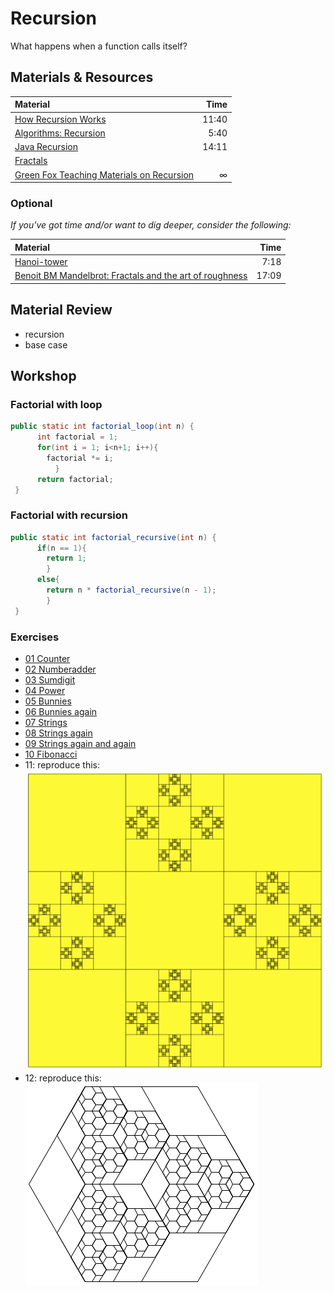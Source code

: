 # Recursion
What happens when a function calls itself?

## Materials & Resources
| Material | Time |
|:---------|-----:|
|[How Recursion Works](https://www.youtube.com/watch?v=ozmE8G6YKww) | 11:40 |
|[Algorithms: Recursion](https://www.youtube.com/watch?v=KEEKn7Me-ms)| 5:40 |
|[Java Recursion](https://www.youtube.com/watch?v=neuDuf_i8Sg)| 14:11 |
| [Fractals](https://www.youtube.com/watch?v=WFtTdf3I6Ug) | |
| [Green Fox Teaching Materials on Recursion](https://github.com/greenfox-academy/teaching-materials/tree/master/exercises/recursion/java.md) | ∞ |




### Optional
*If you've got time and/or want to dig deeper, consider the following:*

| Material | Time |
|:---------|-----:|
|[Hanoi-tower](https://www.youtube.com/watch?v=5_6nsViVM00)| 7:18 |
| [Benoit BM Mandelbrot: Fractals and the art of roughness](https://www.ted.com/talks/benoit_mandelbrot_fractals_the_art_of_roughness?language=en) | 17:09 |


## Material Review
 - recursion
 - base case

## Workshop


### Factorial with loop

```java
public static int factorial_loop(int n) {
      int factorial = 1;
      for(int i = 1; i<n+1; i++){
      	factorial *= i;
      	  }
      return factorial;
 }
 ```


### Factorial with recursion

```java
public static int factorial_recursive(int n) {
      if(n == 1){
        return 1;
        }
      else{
        return n * factorial_recursive(n - 1);
        }
 }
 ```

### Exercises

 - [01 Counter](counter/Counter.java)
 - [02 Numberadder](numberadder/Numberadder.java)
 - [03 Sumdigit](sumdigit/Sumdigit.java)
 - [04 Power](power/Power.java)
 - [05 Bunnies](bunnies/Bunny1.java)
 - [06 Bunnies again](bunnies2/Bunny2.java)
 - [07 Strings](strings/String1.java)
 - [08 Strings again](strings2/String2.java)
 - [09 Strings again and again](strings3/String3.java)
 - [10 Fibonacci](fibonacci/Fibonacci.java)
 - 11: reproduce this:   
![11](drawing/graphic.png)
 - 12: reproduce this:   
![12](drawing/graphic2.png)

